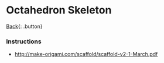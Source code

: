 # Octahedron Skeleton

[Back](../../index.md){: .button}

### Instructions

- http://make-origami.com/scaffold/scaffold-v2-1-March.pdf
